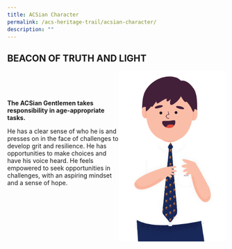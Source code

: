 ```yaml
---
title: ACSian Character
permalink: /acs-heritage-trail/acsian-character/
description: ""
---
```

## BEACON OF TRUTH AND LIGHT

<img align="right" style="width:49%" src="/images/beacon-of-truth-and-light.png">
<br><br><br>

**The ACSian Gentlemen takes responsibility in age-appropriate tasks.**

He has a clear sense of who he is and presses on in the face of challenges to develop grit and resilience. He has opportunities to make choices and have his voice heard. He feels empowered to seek opportunities in challenges, with an aspiring mindset and a sense of hope.